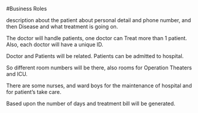 #Business Roles

description about the patient about personal detail and phone number, and then Disease and what treatment is going on.

The doctor will handle patients, one doctor can Treat more than 1 patient. Also, each doctor will have a unique ID.

Doctor and Patients will be related. Patients can be admitted to hospital.

So different room numbers will be there, also rooms for Operation Theaters and ICU.

There are some nurses, and ward boys for the maintenance of hospital and for patient’s take care. 

Based upon the number of days and treatment bill will be generated.
